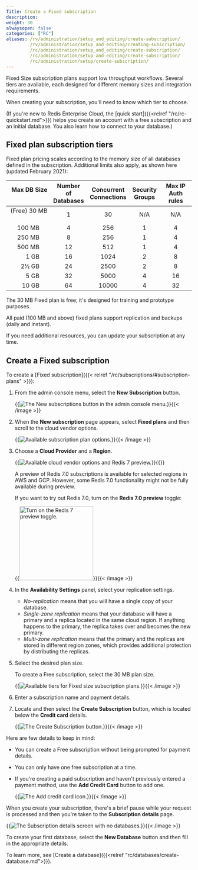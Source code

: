 ```yaml
---
Title: Create a Fixed subscription
description:
weight: 30
alwaysopen: false
categories: ["RC"]
aliases: /rv/administration/setup_and_editing/create-subscription/
         /rv/administration/setup_and_editing/creating-subscription/
         /rc/administration/setup_and_editing/create-subscription/
         /rc/administration/setup-and-editing/create-subscription/
         /rc/administration/setup/create-subscription/
---
```

Fixed Size subscription plans support low throughput workflows.  Several tiers are available, each designed for different memory sizes and integration requirements.

When creating your subscription, you'll need to know which tier to choose.

(If you're new to Redis Enterprise Cloud, the [quick start]({{<relref "/rc/rc-quickstart.md">}}) helps you create an account with a free subscription and an initial database.  You also learn how to connect to your database.)


## Fixed plan subscription tiers

Fixed plan pricing scales according to the memory size of all databases defined in the subscription.  Additional limits also apply, as shown here (updated February 2021):

| Max DB Size &nbsp; | Number of<br/>Databases | Concurrent<br/>Connections | Security<br/> Groups | Max IP<br/> Auth rules |
|------------:|:---------:|:-----------:|:---------------:|:-------------:|
| (Free) 30 MB &nbsp;&nbsp;&nbsp;&nbsp; | 1 | 30 | N/A | N/A |
| 100 MB &nbsp;&nbsp;&nbsp;&nbsp; | 4 | 256 | 1 | 4 |
| 250 MB &nbsp;&nbsp;&nbsp;&nbsp; | 8 | 256 | 1 | 4 |
| 500 MB &nbsp;&nbsp;&nbsp;&nbsp; | 12 | 512 | 1 | 4 |
| 1 GB &nbsp;&nbsp;&nbsp;&nbsp; | 16 | 1024 | 2 | 8 |
| 2&half; GB &nbsp;&nbsp;&nbsp;&nbsp; | 24 | 2500 | 2 | 8 |
| 5 GB &nbsp;&nbsp;&nbsp;&nbsp; | 32 | 5000 | 4 | 16 |
| 10 GB &nbsp;&nbsp;&nbsp;&nbsp; | 64 | 10000 | 4 | 32 |

The 30 MB Fixed plan is free; it's designed for training and prototype purposes.

All paid (100 MB and above) fixed plans support replication and backups (daily and instant).

If you need additional resources, you can update your subscription at any time.

## Create a Fixed subscription

To create a [Fixed subscription]({{< relref "/rc/subscriptions/#subscription-plans" >}}):

1.  From the admin console menu, select the **New Subscription** button.  

    {{<image filename="images/rc/button-subscription-new.png" alt="The New subscriptions button in the admin console menu." >}}{{< /image >}}

2. When the **New subscription** page appears, select **Fixed plans** and then scroll to the cloud vendor options.

    {{<image filename="images/rc/subscription-new-plan-options.png" alt="Available subscription plan options." >}}{{< /image >}}

3.  Choose a **Cloud Provider** and a **Region**.

    {{<image filename="images/rc/subscription-new-cloud-vendor-options-redis-7-preview.png" alt="Available cloud vendor options and Redis 7 preview." >}}{{</image>}}

    A preview of Redis 7.0 subscriptions is available for selected regions in AWS and GCP. However, some Redis 7.0 functionality might not be fully available during preview.
    
    If you want to try out Redis 7.0, turn on the **Redis 7.0 preview** toggle:

    {{<image filename="images/rc/subscription-new-redis-7-preview-toggle.png" width="200px" alt="Turn on the Redis 7 preview toggle." >}}{{< /image >}}

4.  In the **Availability Settings** panel, select your replication settings.  

    - _No-replication_ means that you will have a single copy of your database.
    - _Single-zone replication_ means that your database will have a primary and a replica located in the same cloud region.  If anything happens to the primary, the replica takes over and becomes the new primary.
    - _Multi-zone replication_ means that the primary and the replicas are stored in different region zones, which provides additional protection by distributing the replicas.

5.  Select the desired plan size.   

    To create a Free subscription, select the 30 MB plan size.  

    {{<image filename="images/rc/subscription-new-fixed-tiers.png" alt="Available tiers for Fixed size subscription plans." >}}{{< /image >}}

6.  Enter a subscription name and payment details.

7.  Locate and then select the **Create Subscription** button, which is located below the **Credit card** details.

    {{<image filename="images/rc/button-subscription-create.png" alt="The Create Subscription button." >}}{{< /image >}}

Here are few details to keep in mind:

- You can create a Free subscription without being prompted for payment details.

- You can only have one free subscription at a time.

- If you're creating a paid subscription and haven't previously entered a payment method, use the **Add Credit Card** button to add one.

    {{<image filename="images/rc/icon-add-credit-card.png" alt="The Add credit card icon." >}}{{< /image >}}

When you create your subscription, there's a brief pause while your request is processed and then you're taken to the **Subscription details** page.

{{<image filename="images/rc/subscription-fixed-databases-none.png" alt="The Subscription details screen with no databases." >}}{{< /image >}}

To create your first database, select the **New Database** button and then fill in the appropriate details.

To learn more, see [Create a database]({{<relref "rc/databases/create-database.md">}}).
